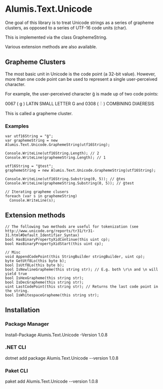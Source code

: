 # Alumis.Text.Unicode

One goal of this library is to treat Unicode strings as a series of grapheme clusters, as opposed to a series of UTF-16 code units (char).

This is implemented via the class GraphemeString.

Various extension methods are also available.

## Grapheme Clusters

The most basic unit in Unicode is the code point (a 32-bit value). However, more than one code point can be used to represent a single user-perceived character.

For example, the user-perceived character g̈ is made up of two code points:

0067 ( g ) LATIN SMALL LETTER G and
0308 ( ◌̈ ) COMBINING DIAERESIS

This is called a grapheme cluster.

### Examples

```
var utf16String = "g̈";
var graphemeString = new Alumis.Text.Unicode.GraphemeString(utf16String);

Console.WriteLine(utf16String.Length); // 2
Console.WriteLine(graphemeString.Length); // 1

utf16String = "g̈test";
graphemeString = new Alumis.Text.Unicode.GraphemeString(utf16String);

Console.WriteLine(utf16String.Substring(0, 5)); // g̈tes
Console.WriteLine(graphemeString.Substring(0, 5)); // g̈test

// Iterating grapheme clusers
foreach (var s in graphemeString)
  Console.WriteLine(s);
```

## Extension methods
```
// The following two methods are useful for tokenization (see http://www.unicode.org/reports/tr31/tr31-31.html#Default_Identifier_Syntax)
bool HasBinaryPropertyXidContinue(this uint cp);
bool HasBinaryPropertyXidStart(this uint cp);

// Misc
void AppendCodePoint(this StringBuilder stringBuilder, uint cp);
byte GetUtf8Lo(this byte b);
bool IsUtf8Lo(this byte b);
bool IsNewlineGrapheme(this string str); // E.g. both \r\n and \n will yield true
bool IsHexGrapheme(this string str);
bool IsDecGrapheme(this string str);
uint LastCodePoint(this string str); // Returns the last code point in the string.
bool IsWhitespaceGrapheme(this string str);
```
## Installation

### Package Manager

Install-Package Alumis.Text.Unicode -Version 1.0.8

### .NET CLI

dotnet add package Alumis.Text.Unicode --version 1.0.8

### Paket CLI

paket add Alumis.Text.Unicode --version 1.0.8
